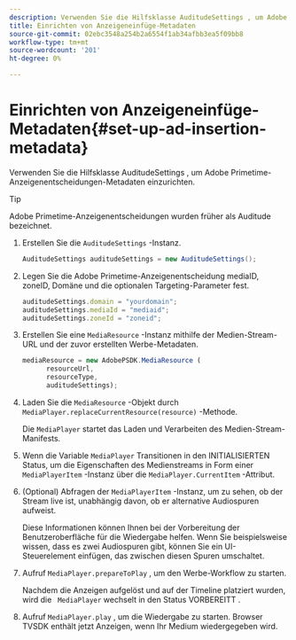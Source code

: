 ```yaml
---
description: Verwenden Sie die Hilfsklasse AuditudeSettings , um Adobe Primetime-Anzeigenentscheidungen-Metadaten einzurichten.
title: Einrichten von Anzeigeneinfüge-Metadaten
source-git-commit: 02ebc3548a254b2a6554f1ab34afbb3ea5f09bb8
workflow-type: tm+mt
source-wordcount: '201'
ht-degree: 0%

---
```


# Einrichten von Anzeigeneinfüge-Metadaten{#set-up-ad-insertion-metadata}

Verwenden Sie die Hilfsklasse AuditudeSettings , um Adobe Primetime-Anzeigenentscheidungen-Metadaten einzurichten.

>[!TIP]
>
>Adobe Primetime-Anzeigenentscheidungen wurden früher als Auditude bezeichnet.

1. Erstellen Sie die `AuditudeSettings` -Instanz.

   ```java
   AuditudeSettings auditudeSettings = new AuditudeSettings();
   ```

1. Legen Sie die Adobe Primetime-Anzeigenentscheidung mediaID, zoneID, Domäne und die optionalen Targeting-Parameter fest.

   ```js
   auditudeSettings.domain = "yourdomain"; 
   auditudeSettings.mediaId = "mediaid"; 
   auditudeSettings.zoneId = "zoneid";
   ```

1. Erstellen Sie eine `MediaResource` -Instanz mithilfe der Medien-Stream-URL und der zuvor erstellten Werbe-Metadaten.

   ```js
   mediaResource = new AdobePSDK.MediaResource ( 
         resourceUrl, 
         resourceType,  
         auditudeSettings);
   ```

1. Laden Sie die `MediaResource` -Objekt durch `MediaPlayer.replaceCurrentResource(resource)` -Methode.

   Die `MediaPlayer` startet das Laden und Verarbeiten des Medien-Stream-Manifests.

1. Wenn die Variable `MediaPlayer` Transitionen in den INITIALISIERTEN Status, um die Eigenschaften des Medienstreams in Form einer `MediaPlayerItem` -Instanz über die `MediaPlayer.CurrentItem` -Attribut.
1. (Optional) Abfragen der `MediaPlayerItem` -Instanz, um zu sehen, ob der Stream live ist, unabhängig davon, ob er alternative Audiospuren aufweist.

   Diese Informationen können Ihnen bei der Vorbereitung der Benutzeroberfläche für die Wiedergabe helfen. Wenn Sie beispielsweise wissen, dass es zwei Audiospuren gibt, können Sie ein UI-Steuerelement einfügen, das zwischen diesen Spuren umschaltet.

1. Aufruf `MediaPlayer.prepareToPlay` , um den Werbe-Workflow zu starten.

   Nachdem die Anzeigen aufgelöst und auf der Timeline platziert wurden, wird die `  MediaPlayer ` wechselt in den Status VORBEREITT .
1. Aufruf `MediaPlayer.play` , um die Wiedergabe zu starten.
Browser TVSDK enthält jetzt Anzeigen, wenn Ihr Medium wiedergegeben wird.
